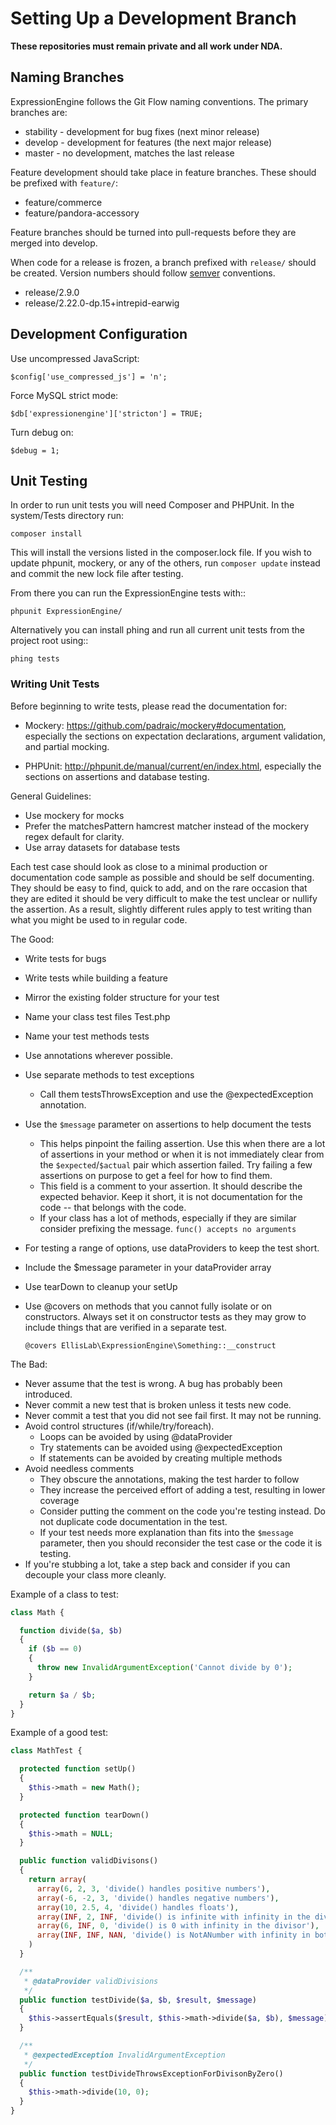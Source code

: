# Setting Up a Development Branch

**These repositories must remain private and all work under NDA.**

## Naming Branches

ExpressionEngine follows the Git Flow naming conventions. The primary
branches are:

* stability - development for bug fixes (next minor release)
* develop - development for features (the next major release)
* master - no development, matches the last release

Feature development should take place in feature branches. These should
be prefixed with `feature/`:

* feature/commerce
* feature/pandora-accessory

Feature branches should be turned into pull-requests before they are
merged into develop.

When code for a release is frozen, a branch prefixed with `release/`
should be created. Version numbers should follow
[semver](http://semver.org) conventions.

* release/2.9.0
* release/2.22.0-dp.15+intrepid-earwig


## Development Configuration

Use uncompressed JavaScript:

```
$config['use_compressed_js'] = 'n';
```

Force MySQL strict mode:

```
$db['expressionengine']['stricton'] = TRUE;
```

Turn debug on:

```
$debug = 1;
```


## Unit Testing

In order to run unit tests you will need Composer and PHPUnit. In the
system/Tests directory run:

```
composer install
```

This will install the versions listed in the composer.lock file. If you
wish to update phpunit, mockery, or any of the others, run `composer
update` instead and commit the new lock file after testing.

From there you can run the ExpressionEngine tests with::

```
phpunit ExpressionEngine/
```

Alternatively you can install phing and run all current unit tests from
the project root using::

```
phing tests
```


### Writing Unit Tests

Before beginning to write tests, please read the documentation for:

* Mockery: https://github.com/padraic/mockery#documentation, especially
  the sections on expectation declarations, argument validation, and
  partial mocking.

* PHPUnit: http://phpunit.de/manual/current/en/index.html, especially
  the sections on assertions and database testing.

General Guidelines:

 - Use mockery for mocks
 - Prefer the matchesPattern hamcrest matcher instead of the mockery
   regex default for clarity.
 - Use array datasets for database tests

Each test case should look as close to a minimal production or
documentation code sample as possible and should be self documenting.
They should be easy to find, quick to add, and on the rare occasion that
they are edited it should be very difficult to make the test unclear or
nullify the assertion. As a result, slightly different rules apply to
test writing than what you might be used to in regular code.

The Good:

* Write tests for bugs
* Write tests while building a feature
* Mirror the existing folder structure for your test
* Name your class test files <ClassName>Test.php
* Name your test methods tests<MethodName>
* Use annotations wherever possible.
* Use separate methods to test exceptions
  * Call them tests<MethodName>ThrowsException<condition> and use the
    @expectedException annotation.
* Use the `$message` parameter on assertions to help document the tests
  * This helps pinpoint the failing assertion. Use this when there are a
    lot of assertions in your method or when it is not immediately clear
    from the `$expected`/`$actual` pair which assertion failed. Try
    failing a few assertions on purpose to get a feel for how to find
    them.
  * This field is a comment to your assertion. It should describe the
    expected behavior. Keep it short, it is not documentation for the
    code -- that belongs with the code.
  * If your class has a lot of methods, especially if they are similar
    consider prefixing the message. `func() accepts no arguments`
* For testing a range of options, use dataProviders to keep the test
  short.
* Include the $message parameter in your dataProvider array
* Use tearDown to cleanup your setUp
* Use @covers on methods that you cannot fully isolate or on
  constructors. Always set it on constructor tests as they may grow to
  include things that are verified in a separate test.

  `@covers EllisLab\ExpressionEngine\Something::__construct`

The Bad:

* Never assume that the test is wrong. A bug has probably been
  introduced.
* Never commit a new test that is broken unless it tests new code.
* Never commit a test that you did not see fail first. It may not be
  running.
* Avoid control structures (if/while/try/foreach).
  * Loops can be avoided by using @dataProvider
  * Try statements can be avoided using @expectedException
  * If statements can be avoided by creating multiple methods
* Avoid needless comments
    * They obscure the annotations, making the test harder to follow
    * They increase the perceived effort of adding a test, resulting in
      lower coverage
    * Consider putting the comment on the code you're testing instead.
      Do not duplicate code documentation in the test.
    * If your test needs more explanation than fits into the `$message`
      parameter, then you should reconsider the test case or the code it
      is testing.
* If you're stubbing a lot, take a step back and consider if you can
  decouple your class more cleanly.


Example of a class to test:

```php
class Math {

  function divide($a, $b)
  {
    if ($b == 0)
    {
      throw new InvalidArgumentException('Cannot divide by 0');
    }

    return $a / $b;
  }
}
```


Example of a good test:

```php
class MathTest {

  protected function setUp()
  {
    $this->math = new Math();
  }

  protected function tearDown()
  {
    $this->math = NULL;
  }

  public function validDivisons()
  {
    return array(
      array(6, 2, 3, 'divide() handles positive numbers'),
      array(-6, -2, 3, 'divide() handles negative numbers'),
      array(10, 2.5, 4, 'divide() handles floats'),
      array(INF, 2, INF, 'divide() is infinite with infinity in the dividend'),
      array(6, INF, 0, 'divide() is 0 with infinity in the divisor'),
      array(INF, INF, NAN, 'divide() is NotANumber with infinity in both arguments')
    )
  }

  /**
   * @dataProvider validDivisions
   */
  public function testDivide($a, $b, $result, $message)
  {
    $this->assertEquals($result, $this->math->divide($a, $b), $message);
  }

  /**
   * @expectedException InvalidArgumentException
   */
  public function testDivideThrowsExceptionForDivisonByZero()
  {
    $this->math->divide(10, 0);
  }
}
```